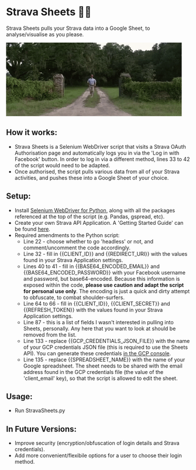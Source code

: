 # Strava Sheets 🏃‍♂️

Strava Sheets pulls your Strava data into a Google Sheet, to analyse/visualise as you please.

![Forrest](runForrestRun.gif)

## How it works:
* Strava Sheets is a Selenium WebDriver script that visits a Strava OAuth Authorisation page and automatically logs you in via the 'Log in with Facebook' button. In order to log in via a different method, lines 33 to 42 of the script would need to be adapted.
* Once authorised, the script pulls various data from all of your Strava activities, and pushes these into a Google Sheet of your choice.

## Setup:
* Install [Selenium WebDriver for Python](https://selenium-python.readthedocs.io/installation.html), along with all the packages referenced at the top of the script (e.g. Pandas, gspread, etc).
* Create your own Strava API Application. A 'Getting Started Guide' can be found [here](http://developers.strava.com).
* Required amendments to the Python script:
  * Line 22 - choose whether to go 'headless' or not, and comment/uncomment the code accordingly.
  * Line 32 - fill in {{CLIENT_ID}} and {{REDIRECT_URI}} with the values found in your Strava Application settings. 
  * Lines 40 to 41 - fill in {{BASE64_ENCODED_EMAIL}} and {{BASE64_ENCODED_PASSWORD}} with your Facebook username and password, but base64-encoded. Because this information is exposed within the code, **please use caution and adapt the script for personal use only**. The encoding is just a quick and dirty attempt to obfuscate, to combat shoulder-surfers.
  * Line 64 to 66 - fill in {{CLIENT_ID}}, {{CLIENT_SECRET}} and {{REFRESH_TOKEN}} with the values found in your Strava Application settings. 
  * Line 87 - this is a list of fields I wasn't interested in pulling into Sheets, personally. Any here that you want to look at should be removed from the list.
  * Line 133 - replace {{GCP_CREDENTIALS_JSON_FILE}} with the name of your GCP credentials JSON file (this is required to use the Sheets API). You can generate these credentials [in the GCP console](http://cloud.google.com/iam/docs/creating-managing-service-account-keys).
  * Line 135 - replace {{SPREADSHEET_NAME}} with the name of your Google spreadsheet. The sheet needs to be shared with the email address found in the GCP credentials file (the value of the 'client_email' key), so that the script is allowed to edit the sheet.

## Usage:
* Run StravaSheets.py

## In Future Versions:
* Improve security (encryption/obfuscation of login details and Strava credentials).
* Add more convenient/flexibile options for a user to choose their login method.
